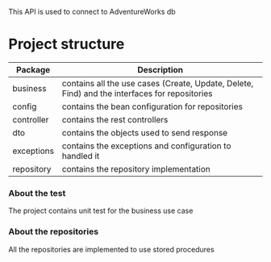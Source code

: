 This API is used to connect to AdventureWorks db

# Project structure

| Package    | Description                                                                                   | 
|------------|-----------------------------------------------------------------------------------------------|
| business   | contains all the use cases (Create, Update, Delete, Find) and the interfaces for repositories |
| config     | contains the bean configuration for repositories                                              |
| controller | contains the rest controllers                                                                 |
| dto        | contains the objects used to send response                                                    |
| exceptions | contains the exceptions and configuration to handled it                                       |
| repository | contains the repository implementation                                                        |

### About the test

The project contains unit test for the business use case

### About the repositories

All the repositories are implemented to use stored procedures
